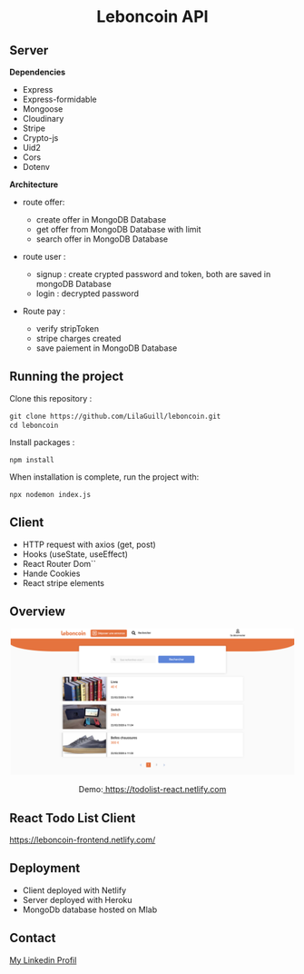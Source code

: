 <h1 align="center">Leboncoin API</h1>

## Server

**Dependencies**

- Express
- Express-formidable
- Mongoose
- Cloudinary
- Stripe
- Crypto-js
- Uid2
- Cors
- Dotenv

**Architecture**

- route offer:
  - create offer in MongoDB Database
  - get offer from MongoDB Database with limit
  - search offer in MongoDB Database
- route user :

  - signup : create crypted password and token, both are saved in mongoDB Database
  - login : decrypted password

- Route pay :
  - verify stripToken
  - stripe charges created
  - save paiement in MongoDB Database

## Running the project

Clone this repository :

```
git clone https://github.com/LilaGuill/leboncoin.git
cd leboncoin
```

Install packages :

```
npm install
```

When installation is complete, run the project with:

```
npx nodemon index.js
```

## Client

- HTTP request with axios (get, post)
- Hooks (useState, useEffect)
- React Router Dom``
- Hande Cookies
- React stripe elements

## Overview

  <p align="center">
    <img width="500" src="https://github.com/LilaGuill/leboncoin-frontend/blob/master/public/screen.png" alt="capture-1">
  </p>

<p align="center">
  Demo:<a href="https://todolist-react-lg.netlify.com/" target="_blank"> https://todolist-react.netlify.com</a>
</p>

## React Todo List Client

<a href="https://leboncoin-frontend.netlify.com/">https://leboncoin-frontend.netlify.com/</a>

## Deployment

- Client deployed with Netlify
- Server deployed with Heroku
- MongoDb database hosted on Mlab

## Contact

<a href="https://www.linkedin.com/in/lila-guillermic-66542476/" target="_blank">My Linkedin Profil</a>
